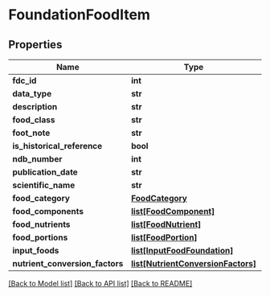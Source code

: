 # FoundationFoodItem

## Properties
Name | Type | Description | Notes
------------ | ------------- | ------------- | -------------
**fdc_id** | **int** |  | 
**data_type** | **str** |  | 
**description** | **str** |  | 
**food_class** | **str** |  | [optional] 
**foot_note** | **str** |  | [optional] 
**is_historical_reference** | **bool** |  | [optional] 
**ndb_number** | **int** |  | [optional] 
**publication_date** | **str** |  | [optional] 
**scientific_name** | **str** |  | [optional] 
**food_category** | [**FoodCategory**](FoodCategory.md) |  | [optional] 
**food_components** | [**list[FoodComponent]**](FoodComponent.md) |  | [optional] 
**food_nutrients** | [**list[FoodNutrient]**](FoodNutrient.md) |  | [optional] 
**food_portions** | [**list[FoodPortion]**](FoodPortion.md) |  | [optional] 
**input_foods** | [**list[InputFoodFoundation]**](InputFoodFoundation.md) |  | [optional] 
**nutrient_conversion_factors** | [**list[NutrientConversionFactors]**](NutrientConversionFactors.md) |  | [optional] 

[[Back to Model list]](../README.md#documentation-for-models) [[Back to API list]](../README.md#documentation-for-api-endpoints) [[Back to README]](../README.md)


